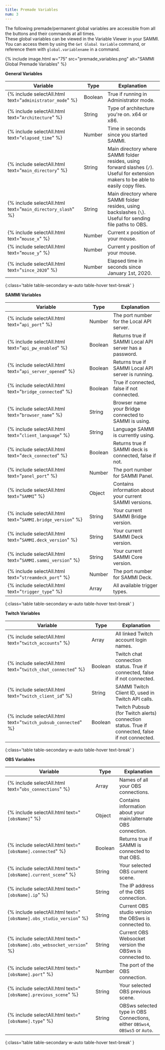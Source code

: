 ```yaml
---
title: Premade Variables
num: 3
---
```


The following premade/permanent global variables are accessible from all the buttons and their commands at all times.\
These global variables can be viewed in the Variable Viewer in your SAMMI.\
You can access them by using the `Get Global Variable` command, or reference them with `global.variablename` in a command.

{% include image.html w="75" src="premade_variables.png" alt="SAMMI Global Premade Variables" %}

**General Variables**

| Variable | Type | Explanation|
|-------|--------|--------
{% include selectAll.html text="<code>administrator_mode</code>" %}| Boolean | True if running in Administrator mode.
{% include selectAll.html text="<code>Architecture</code>" %}| String | Type of architecture you're on. x64 or x86.
{% include selectAll.html text="<code>elapsed_time</code>" %}| Number | Time in seconds since you started SAMMI.
{% include selectAll.html text="<code>main_directory</code>" %}| String | Main directory where SAMMI folder resides, using forward slashes (<code>/</code>). Useful for extension makers to be able to easily copy files.
{% include selectAll.html text="<code>main_directory_slash</code>" %}| String | Main directory where SAMMI folder resides, using backslashes (<code>\\</code>). Useful for sending file paths to OBS.
{% include selectAll.html text="<code>mouse_x</code>" %}| Number | Current x position of your mouse.
{% include selectAll.html text="<code>mouse_y</code>" %}| Number | Current y position of your mouse.
{% include selectAll.html text="<code>since_2020</code>" %}| Number | Elapsed time in seconds since January 1st, 2020.
{:class='table table-secondary w-auto table-hover text-break' }

**SAMMI Variables**

| Variable | Type | Explanation|
|-------|--------|--------
{% include selectAll.html text="<code>api_port</code>" %}| Number | The port number for the Local API server.
{% include selectAll.html text="<code>api_pw_enabled</code>" %}| Boolean | Returns true if SAMMI Local API server has a password.
{% include selectAll.html text="<code>api_server_opened</code>" %}| Boolean | Returns true if SAMMI Local API server is running.
{% include selectAll.html text="<code>bridge_connected</code>" %}| Boolean | True if connected, false if not connected.
{% include selectAll.html text="<code>browser_name</code>" %}| String | Browser name your Bridge connected to SAMMI is using.
{% include selectAll.html text="<code>client_language</code>" %}| String | Language SAMMI is currently using.
{% include selectAll.html text="<code>deck_connected</code>" %}| Boolean | Returns true if SAMMI deck is connected, false if not.
{% include selectAll.html text="<code>panel_port</code>" %}| Number | The port number for SAMMI Panel.
{% include selectAll.html text="<code>SAMMI</code>" %}| Object | Contains information about your current SAMMI versions.
{% include selectAll.html text="<code>SAMMI.bridge_version</code>" %}| String | Your current SAMMI Bridge version.
{% include selectAll.html text="<code>SAMMI.deck_version</code>" %}| String | Your current SAMMI Deck version.
{% include selectAll.html text="<code>SAMMI.sammi_version</code>" %}| String | Your current SAMMI Core version.
{% include selectAll.html text="<code>streamdeck_port</code>" %}| Number | The port number for SAMMI Deck.
{% include selectAll.html text="<code>trigger_type</code>" %}| Array | All available trigger types.
{:class='table table-secondary w-auto table-hover text-break' }

**Twitch Variables**

| Variable | Type | Explanation|
|-------|--------|--------
{% include selectAll.html text="<code>twitch_accounts</code>" %}| Array | All linked Twitch account login names.
{% include selectAll.html text="<code>twitch_chat_connected</code>" %}| Boolean | Twitch chat connection status. True if connected, false if not connected.
{% include selectAll.html text="<code>twitch_client_id</code>" %}| String | SAMMI Twitch Client ID, used in Twitch API calls.
{% include selectAll.html text="<code>twitch_pubsub_connected</code>" %}| Boolean | Twitch Pubsub (for Twitch alerts) connection status. True if connected, false if not connected.
{:class='table table-secondary w-auto table-hover text-break' }

**OBS Variables**

| Variable | Type | Explanation|
|-------|--------|--------
{% include selectAll.html text="<code>obs_connections</code>" %}| Array | Names of all your OBS connections.
{% include selectAll.html text="<code>[obsName]</code>" %}| Object | Contains information about your main/alternate OBS connection.
{% include selectAll.html text="<code>[obsName].connected</code>" %} | Boolean | Returns true if SAMMI is connected to that OBS.
{% include selectAll.html text="<code>[obsName].current_scene</code>" %} | String | Your selected OBS current scene.
{% include selectAll.html text="<code>[obsName].ip</code>" %} | String | The IP address of the OBS connection.
{% include selectAll.html text="<code>[obsName].obs_studio_version</code>" %} | String | Current OBS studio version the OBSws is connected to.
{% include selectAll.html text="<code>[obsName].obs_websocket_version</code>" %} | String |  Current OBS Websocket version the OBSws is connected to.
{% include selectAll.html text="<code>[obsName].port</code>" %} | Number | The port of the OBS connection.
{% include selectAll.html text="<code>[obsName].previous_scene</code>" %} | String | Your selected OBS previous scene.
{% include selectAll.html text="<code>[obsName].type</code>" %} | String | OBSws selected type in OBS Connections, either `OBSws4`, `OBSws5` or `Auto`.
{:class='table table-secondary w-auto table-hover text-break' }


